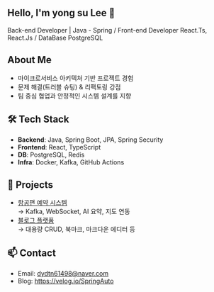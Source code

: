 ## Hello, I'm yong su Lee 👋
Back-end Developer | Java - Spring / Front-end Developer React.Ts, React.Js / DataBase PostgreSQL

## About Me
- 마이크로서비스 아키텍처 기반 프로젝트 경험
- 문제 해결(트러블 슈팅) & 리팩토링 강점
- 팀 중심 협업과 안정적인 시스템 설계를 지향

## 🛠️ Tech Stack  
- **Backend**: Java, Spring Boot, JPA, Spring Security  
- **Frontend**: React, TypeScript  
- **DB**: PostgreSQL, Redis  
- **Infra**: Docker, Kafka, GitHub Actions

  
## 🚀 Projects  
- [항공편 예약 시스템](https://github.com/너의아이디/flight-reservation)  
  → Kafka, WebSocket, AI 요약, 지도 연동  
- [블로그 플랫폼](https://github.com/너의아이디/blog-platform)  
  → 대용량 CRUD, 북마크, 마크다운 에디터 등 

## 📫 Contact  
- Email: dydtn61498@naver.com  
- Blog: https://velog.io/SpringAuto

<!--
**leeytkfng/leeytkfng** is a ✨ _special_ ✨ repository because its `README.md` (this file) appears on your GitHub profile.

Here are some ideas to get you started:

- 🔭 I’m currently working on ...
- 🌱 I’m currently learning ...
- 👯 I’m looking to collaborate on ...
- 🤔 I’m looking for help with ...
- 💬 Ask me about ...
- 📫 How to reach me: ...
- 😄 Pronouns: ...
- ⚡ Fun fact: ...
-->
